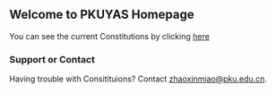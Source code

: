 ## Welcome to PKUYAS Homepage

You can see the current Constitutions by clicking [here](https://pkuyas.github.io/)


### Support or Contact

Having trouble with Consitituions? Contact zhaoxinmiao@pku.edu.cn.
